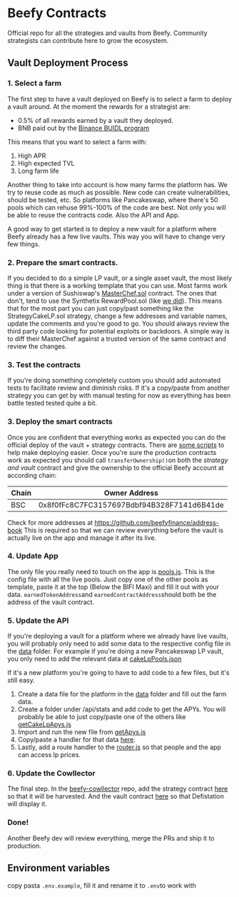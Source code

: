 # Beefy Contracts
Official repo for all the strategies and vaults from Beefy. Community strategists can contribute here to grow the ecosystem.

## Vault Deployment Process
### 1. Select a farm
The first step to have a vault deployed on Beefy is to select a farm to deploy a vault around. At the moment the rewards for a strategist are:
 - 0.5% of all rewards earned by a vault they deployed.
 - BNB paid out by the [Binance BUIDL program ](https://www.binance.com/en/blog/421499824684901064/Introducing-the-BUIDL-Reward-Program-for-Binance-Smart-Chain)

This means that you want to select a farm with:
1. High APR
2. High expected TVL
3. Long farm life

Another thing to take into account is how many farms the platform has. We try to reuse code as much as possible. New code can create vulnerabilities, should be tested, etc. So platforms like Pancakeswap, where there's 50 pools which  can rehuse 99%-100% of the code are best. Not only you will be able to reuse the contracts code. Also the API and App.

A good way to get started is to deploy a new vault for a platform where Beefy already has a few live vaults. This way you will have to change very few things.

### 2. Prepare the smart contracts.
If you decided to do a simple LP vault, or a single asset vault, the most likely thing is that there is a working template that you can use. Most farms work under a version of Sushiswap's [MasterChef.sol](https://github.com/sushiswap/sushiswap/blob/master/contracts/MasterChef.sol) contract. The ones that don't, tend to use the Synthetix RewardPool.sol (like [we did](https://github.com/beefyfinance/beefy-protocol/blob/master/contracts/RewardPool.sol)). This means that for the most part you can just copy/past something like the StrategyCakeLP.sol strategy, change a few addresses and variable names, update the comments and you're good to go.
You should always review the third party code looking for potential exploits or backdoors. A simple way is to diff their MasterChef against a trusted version of the same contract and review the changes.

### 3. Test the contracts
If you're doing something completely custom you should add automated tests to facilitate review and diminish risks. If it's a copy/paste from another strategy you can get by with manual testing for now as everything has been battle tested tested quite a bit.

### 3. Deploy the smart contracts
Once you are confident that everything works as expected you can do the official deploy of the vault + strategy contracts. There are [some scripts](https://github.com/beefyfinance/beefy-contracts/blob/master/scripts/) to help make deploying easier.
Once you're sure the production contracts work as expected you should call
`transferOwnership()`on both the *strategy and vault* contract and give the ownership to the official Beefy account at according chain:

| Chain  | Owner Address                              |
| ------ | ------------------------------------------ |
| BSC    | 0x8f0fFc8C7FC3157697Bdbf94B328F7141d6B41de |

Check for more addresses at https://github.com/beefyfinance/address-book
This is required so that we can review everything before the vault is actually live on the app and manage it after its live.

### 4.  Update App
The only file you really need to touch on the app is [pools.js](https://github.com/beefyfinance/beefy-app/blob/master/src/features/configure/pools.js). This is the config file with all the live pools.  Just copy one of the other pools as template, paste it at the top (Below the BIFI Maxi) and fill it out with your data. `earnedTokenAddress`and `earnedContractAddress`should both be the address of the vault contract.

### 5. Update the API
If you're deploying a vault for a platform where we already have live vaults, you will probably only need to add some data to the respective config file in the [data](https://github.com/beefyfinance/beefy-api/tree/master/src/data) folder. For example if you're doing a new Pancakeswap LP vault, you only need to add the relevant data at [cakeLpPools.json](https://github.com/beefyfinance/beefy-api/blob/master/src/data/cakeLpPools.json)

If it's a new platform you're going to have to add code to a few files, but it's still easy.

1. Create a data file for the platform in the [data](https://github.com/beefyfinance/beefy-api/tree/master/src/data) folder and fill out the farm data.
2. Create a folder under /api/stats and add code to get the APYs. You will probably be able to just copy/paste one of the others like [getCakeLpApys.js](https://github.com/beefyfinance/beefy-api/blob/master/src/api/stats/pancake/getCakeLpApys.js)
3. Import and run the new file from [getApys.js](https://github.com/beefyfinance/beefy-api/blob/master/src/api/stats/getApys.js)
4. Copy/paste a handler for that data [here](https://github.com/beefyfinance/beefy-api/blob/master/src/api/price/index.js).
5. Lastly, add a route handler to the [router.js](https://github.com/beefyfinance/beefy-api/blob/master/src/router.js) so that people and the app can access lp prices.

### 6. Update the Cowllector
The final step. In the [beefy-cowllector](https://github.com/beefyfinance/beefy-cowllector) repo, add the strategy contract [here](https://github.com/beefyfinance/beefy-cowllector/blob/master/data/strats.json) so that it will be harvested. And the vault contract [here](https://github.com/beefyfinance/beefy-cowllector/blob/master/data/defistation.json) so that Defistation will display it.

### Done!
Another Beefy dev will review everything, merge the PRs and ship it to production.

## Environment variables
copy pasta `.env.example`, fill it and rename it to `.env`to work with
